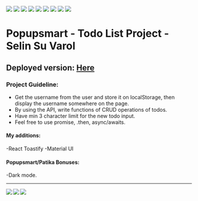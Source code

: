 <img src="https://img.shields.io/badge/GIT-E44C30?style=for-the-badge&logo=git&logoColor=white"/> <img src="https://img.shields.io/badge/HTML5-E34F26?style=for-the-badge&logo=html5&logoColor=white" /> <img src="https://img.shields.io/badge/CSS3-1572B6?style=for-the-badge&logo=css3&logoColor=white" /> <img src="https://img.shields.io/badge/JavaScript-323330?style=for-the-badge&logo=javascript&logoColor=F7DF1E" /> <img src="https://img.shields.io/badge/React-20232A?style=for-the-badge&logo=react&logoColor=61DAFB" /> <img src="https://img.shields.io/badge/React_Router-CA4245?style=for-the-badge&logo=react-router&logoColor=white" /> <img src="https://img.shields.io/badge/Material%20UI-007FFF?style=for-the-badge&logo=mui&logoColor=white" /> <img src="https://img.shields.io/badge/npm-CB3837?style=for-the-badge&logo=npm&logoColor=white" /> <img src="https://img.shields.io/badge/Stack_Overflow-FE7A16?style=for-the-badge&logo=stack-overflow&logoColor=white"/>

# Popupsmart - Todo List Project - Selin Su Varol

## Deployed version: <a href="https://patika-selinsuvarol.netlify.app">Here</a>

### Project Guideline:
<ul>
  <li>
    Get the username from the user and store it on localStorage, then display the username somewhere on the page.
  </li>
  <li>
    By using the API, write functions of CRUD operations of todos.
  </li>
  <li>
    Have min 3 character limit for the new todo input.
  </li>
  <li>
    Feel free to use promise, .then, async/awaits. 
  </li>
</ul>

#### My additions:
-React Toastify
-Material UI

#### Popupsmart/Patika Bonuses: 
-Dark mode.

<hr>


<a href="#">
  <img align="left" src="https://github-readme-stats.vercel.app/api?username=selinsuvarol&show_icons=true&count_private=true&theme=light&hide_border=true" />
</a>

<a href="#"><img align="left" src="http://github-readme-streak-stats.herokuapp.com?user=selinsuvarol&theme=light&date_format=M%20j%5B%2C%20Y%5D&hide_border=true"></a>

<a href="#">
  <img align="center" src="https://github-readme-stats.vercel.app/api/top-langs/?username=selinsuvarol&layout=compact&hide=CSS,html&langs_count=3&theme=light"/>
</a>
